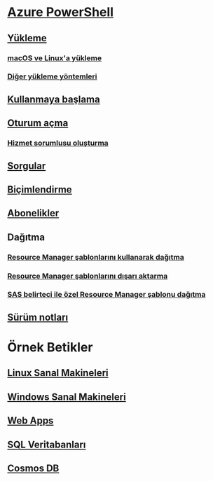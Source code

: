 # [Azure PowerShell](overview.md)

## [Yükleme](install-azurerm-ps.md)
### [macOS ve Linux'a yükleme](install-azurermps-maclinux.md)
### [Diğer yükleme yöntemleri](other-install.md)

## [Kullanmaya başlama](get-started-azureps.md)
## [Oturum açma](authenticate-azureps.md)
### [Hizmet sorumlusu oluşturma](create-azure-service-principal-azureps.md)

## [Sorgular](queries-azureps.md)
## [Biçimlendirme](formatting-output.md)
## [Abonelikler](manage-subscriptions-azureps.md)

## Dağıtma
### [Resource Manager şablonlarını kullanarak dağıtma](https://docs.microsoft.com/azure/azure-resource-manager/resource-group-template-deploy)
### [Resource Manager şablonlarını dışarı aktarma](https://docs.microsoft.com/azure/azure-resource-manager/resource-manager-export-template-powershell)
### [SAS belirteci ile özel Resource Manager şablonu dağıtma](https://docs.microsoft.com/azure/azure-resource-manager/resource-manager-powershell-sas-token)

## [Sürüm notları](release-notes-azureps.md)

# Örnek Betikler
## [Linux Sanal Makineleri](https://docs.microsoft.com/azure/virtual-machines/linux/powershell-samples?toc=%2fpowershell%2fmodule%2ftoc.json)
## [Windows Sanal Makineleri](https://docs.microsoft.com/azure/virtual-machines/windows/powershell-samples?toc=%2fpowershell%2fmodule%2ftoc.json)
## [Web Apps](https://docs.microsoft.com/azure/app-service-web/app-service-powershell-samples?toc=%2fpowershell%2fmodule%2ftoc.json)
## [SQL Veritabanları](https://docs.microsoft.com/azure/sql-database/sql-database-powershell-samples?toc=%2fpowershell%2fmodule%2ftoc.json)
## [Cosmos DB](https://docs.microsoft.com/azure/cosmos-db/powershell-samples?toc=%2fpowershell%2fmodules%2ftoc.json)
